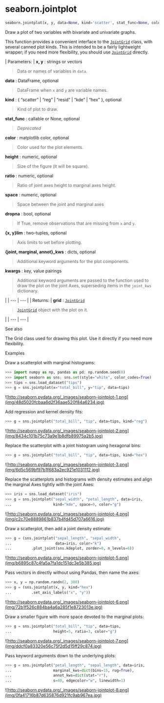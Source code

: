 # seaborn.jointplot

```py
seaborn.jointplot(x, y, data=None, kind='scatter', stat_func=None, color=None, height=6, ratio=5, space=0.2, dropna=True, xlim=None, ylim=None, joint_kws=None, marginal_kws=None, annot_kws=None, **kwargs)
```

Draw a plot of two variables with bivariate and univariate graphs.

This function provides a convenient interface to the [`JointGrid`](seaborn.JointGrid.html#seaborn.JointGrid "seaborn.JointGrid") class, with several canned plot kinds. This is intended to be a fairly lightweight wrapper; if you need more flexibility, you should use [`JointGrid`](seaborn.JointGrid.html#seaborn.JointGrid "seaborn.JointGrid") directly.

| Parameters: | **x, y** : strings or vectors

> Data or names of variables in `data`.

**data** : DataFrame, optional

> DataFrame when `x` and `y` are variable names.

**kind** : { “scatter” &#124; “reg” &#124; “resid” &#124; “kde” &#124; “hex” }, optional

> Kind of plot to draw.

**stat_func** : callable or None, optional

> _Deprecated_

**color** : matplotlib color, optional

> Color used for the plot elements.

**height** : numeric, optional

> Size of the figure (it will be square).

**ratio** : numeric, optional

> Ratio of joint axes height to marginal axes height.

**space** : numeric, optional

> Space between the joint and marginal axes

**dropna** : bool, optional

> If True, remove observations that are missing from `x` and `y`.

**{x, y}lim** : two-tuples, optional

> Axis limits to set before plotting.

**{joint, marginal, annot}_kws** : dicts, optional

> Additional keyword arguments for the plot components.

**kwargs** : key, value pairings

> Additional keyword arguments are passed to the function used to draw the plot on the joint Axes, superseding items in the `joint_kws` dictionary.

 |
| --- | --- |
| Returns: | **grid** : [`JointGrid`](seaborn.JointGrid.html#seaborn.JointGrid "seaborn.JointGrid")

> [`JointGrid`](seaborn.JointGrid.html#seaborn.JointGrid "seaborn.JointGrid") object with the plot on it.

 |
| --- | --- |

See also

The Grid class used for drawing this plot. Use it directly if you need more flexibility.

Examples

Draw a scatterplot with marginal histograms:

```py
>>> import numpy as np, pandas as pd; np.random.seed(0)
>>> import seaborn as sns; sns.set(style="white", color_codes=True)
>>> tips = sns.load_dataset("tips")
>>> g = sns.jointplot(x="total_bill", y="tip", data=tips)

```

![http://seaborn.pydata.org/_images/seaborn-jointplot-1.png](img/48d5020fcbaa6d2f36aae520f84a6234.jpg)

Add regression and kernel density fits:

```py
>>> g = sns.jointplot("total_bill", "tip", data=tips, kind="reg")

```

![http://seaborn.pydata.org/_images/seaborn-jointplot-2.png](img/8434c101b75c73a9e1b8dfb89975a2b5.jpg)

Replace the scatterplot with a joint histogram using hexagonal bins:

```py
>>> g = sns.jointplot("total_bill", "tip", data=tips, kind="hex")

```

![http://seaborn.pydata.org/_images/seaborn-jointplot-3.png](img/6d5c569bf97b1f683a2ec921e1031112.jpg)

Replace the scatterplots and histograms with density estimates and align the marginal Axes tightly with the joint Axes:

```py
>>> iris = sns.load_dataset("iris")
>>> g = sns.jointplot("sepal_width", "petal_length", data=iris,
...                   kind="kde", space=0, color="g")

```

![http://seaborn.pydata.org/_images/seaborn-jointplot-4.png](img/c2c70e8889861b837b4fd45d707a6616.jpg)

Draw a scatterplot, then add a joint density estimate:

```py
>>> g = (sns.jointplot("sepal_length", "sepal_width",
...                    data=iris, color="k")
...         .plot_joint(sns.kdeplot, zorder=0, n_levels=6))

```

![http://seaborn.pydata.org/_images/seaborn-jointplot-5.png](img/b6895c87c4fa5a7fa1dc151dc3e5b385.jpg)

Pass vectors in directly without using Pandas, then name the axes:

```py
>>> x, y = np.random.randn(2, 300)
>>> g = (sns.jointplot(x, y, kind="hex")
...         .set_axis_labels("x", "y"))

```

![http://seaborn.pydata.org/_images/seaborn-jointplot-6.png](img/72b1f526c884ba4a6a285f1e8723013e.jpg)

Draw a smaller figure with more space devoted to the marginal plots:

```py
>>> g = sns.jointplot("total_bill", "tip", data=tips,
...                   height=5, ratio=3, color="g")

```

![http://seaborn.pydata.org/_images/seaborn-jointplot-7.png](img/ddcf0a83320e56c75f2d5d15ff29c874.jpg)

Pass keyword arguments down to the underlying plots:

```py
>>> g = sns.jointplot("petal_length", "sepal_length", data=iris,
...                   marginal_kws=dict(bins=15, rug=True),
...                   annot_kws=dict(stat="r"),
...                   s=40, edgecolor="w", linewidth=1)

```

![http://seaborn.pydata.org/_images/seaborn-jointplot-8.png](img/0fa41716b87d635876d921fc9ab967ea.jpg)